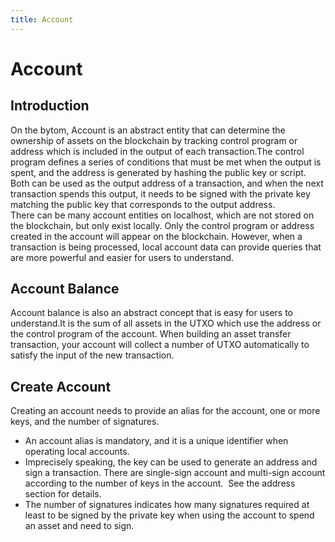 ```yaml
---
title: Account
---
```


# Account

<a name="Introduction"></a>
## Introduction

On the bytom, Account is an abstract entity that can determine the ownership of assets on the blockchain by tracking control program or address which is included in the output of each transaction.The control program defines a series of conditions that must be met when the output is spent, and the address is generated by hashing the public key or script. Both can be used as the output address of a transaction, and when the next transaction spends this output, it needs to be signed with the private key matching the public key that corresponds to the output address.<br />There can be many account entities on localhost, which are not stored on the blockchain, but only exist locally. Only the control program or address created in the account will appear on the blockchain. However, when a transaction is being processed, local account data can provide queries that are more powerful and easier for users to understand.

<a name="8610be93"></a>
## Account Balance

Account balance is also an abstract concept that is easy for users to understand.It is the sum of all assets in the UTXO which use the address or the control program of the account. When building an asset transfer transaction, your account will collect a number of UTXO automatically to satisfy the input of the new transaction.

<a name="739405e7"></a>
## Create Account

Creating an account needs to provide an alias for the account, one or more keys, and the number of signatures.

* An account alias is mandatory, and it is a unique identifier when operating local accounts.
* Imprecisely speaking, the key can be used to generate an address and sign a transaction. There are single-sign account and multi-sign account according to the number of keys in the account.  See the address section for details.
* The number of signatures indicates how many signatures required at least to be signed by the private key when using the account to spend an asset and need to sign.

